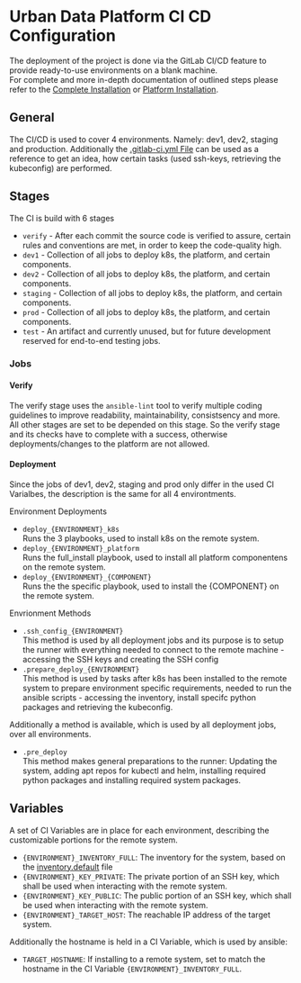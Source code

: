 # Urban Data Platform CI CD Configuration

The deployment of the project is done via the GitLab CI/CD feature to provide ready-to-use environments on a blank machine.<br>
For complete and more in-depth documentation of outlined steps please refer to the [Complete Installation](INSTALL.md) or [Platform Installation](FULL_INSTALL.md).

## General

The CI/CD is used to cover 4 environments. Namely: dev1, dev2, staging and production. Additionally the [.gitlab-ci.yml File](../../.gitlab-ci.yml) can be used as a reference to get an idea, how certain tasks (used ssh-keys, retrieving the kubeconfig) are performed.

## Stages

The CI is build with 6 stages

* `verify` - After each commit the source code is verified to assure, certain rules and conventions are met, in order to keep the code-quality high.
* `dev1` - Collection of all jobs to deploy k8s, the platform, and certain components.
* `dev2` - Collection of all jobs to deploy k8s, the platform, and certain components.
* `staging` - Collection of all jobs to deploy k8s, the platform, and certain components.
* `prod` - Collection of all jobs to deploy k8s, the platform, and certain components.
* `test` - An artifact and currently unused, but for future development reserved for end-to-end testing jobs.

### Jobs

#### Verify

The verify stage uses the `ansible-lint` tool to verify multiple coding guidelines to improve readability, maintainability, consistsency and more.<br>
All other stages are set to be depended on this stage. So the verify stage and its checks have to complete with a success, otherwise deployments/changes to the platform are not allowed.

#### Deployment

Since the jobs of dev1, dev2, staging and prod only differ in the used CI Varialbes, the description is the same for all 4 environtments.

Environment Deployments

* `deploy_{ENVIRONMENT}_k8s`<br>
Runs the 3 playbooks, used to install k8s on the remote system.
* `deploy_{ENVIRONMENT}_platform`<br>
Runs the full_install playbook, used to install all platform componentens on the remote system.
* `deploy_{ENVIRONMENT}_{COMPONENT}`<br>
Runs the the specific playbook, used to install the {COMPONENT} on the remote system.

Envrionment Methods

* `.ssh_config_{ENVIRONMENT}`<br>
This method is used by all deployment jobs and its purpose is to setup the runner with everything needed to connect to the remote machine - accessing the SSH keys and creating the SSH config
* `.prepare_deploy_{ENVIRONMENT}`<br>
This method is used by tasks after k8s has been installed to the remote system to prepare environment specific requirements, needed to run the ansible scripts - accessing the inventory, install specifc python packages and retrieving the kubeconfig.

Additionally a method is available, which is used by all deployment jobs, over all environments.

* `.pre_deploy`<br>
This method makes general preparations to the runner: Updating the system, adding apt repos for kubectl and helm, installing required python packages and installing required system packages.

## Variables

A set of CI Variables are in place for each environment, describing the customizable portions for the remote system.

* `{ENVIRONMENT}_INVENTORY_FULL`: The inventory for the system, based on the [inventory.default](../../03_setup_k8s_platform/inventory.default) file
* `{ENVIRONMENT}_KEY_PRIVATE`: The private portion of an SSH key, which shall be used when interacting with the remote system.
* `{ENVIRONMENT}_KEY_PUBLIC`: The public portion of an SSH key, which shall be used when interacting with the remote system.
* `{ENVIRONMENT}_TARGET_HOST`: The reachable IP address of the target system.

Additionally the hostname is held in a CI Variable, which is used by ansible:

* `TARGET_HOSTNAME`: If installing to a remote system, set to match the hostname in the CI Variable `{ENVIRONMENT}_INVENTORY_FULL`.
